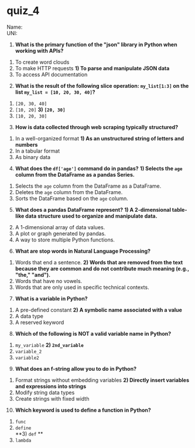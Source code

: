 # quiz_4

Name: <br>
UNI:

1. **What is the primary function of the "json" library in Python when working with APIs?**
1) To create word clouds
1) To make HTTP requests
**1) To parse and manipulate JSON data**
1) To access API documentation

2. **What is the result of the following slice operation: `my_list[1:3]` on the list `my_list = [10, 20, 30, 40]`?**  
1) `[20, 30, 40]`
2) `[10, 20]`
**3) `[20, 30]`**
4) `[10, 20, 30]`

3. **How is data collected through web scraping typically structured?**
1) In a well-organized format
**1) As an unstructured string of letters and numbers**
1) In a tabular format
1) As binary data

4. **What does the `df['age']` command do in pandas?**
**1) Selects the `age` column from the DataFrame as a pandas Series.**
1) Selects the `age` column from the DataFrame as a DataFrame.
1) Deletes the `age` column from the DataFrame.
1) Sorts the DataFrame based on the `age` column.

5. **What does a pandas DataFrame represent?**
**1) A 2-dimensional table-like data structure used to organize and manipulate data.**
2) A 1-dimensional array of data values.
3) A plot or graph generated by pandas.
4) A way to store multiple Python functions.

6. **What are stop words in Natural Language Processing?**
1) Words that end a sentence.
**2) Words that are removed from the text because they are common and do not contribute much meaning (e.g., "the," "and").**
3) Words that have no vowels.
4) Words that are only used in specific technical contexts.

7. **What is a variable in Python?**
1) A pre-defined constant
**2) A symbolic name associated with a value**
3) A data type
4) A reserved keyword

8. **Which of the following is NOT a valid variable name in Python?**  
1) `my_variable`
**2) `2nd_variable`**
3) `variable_2`
4) `variable2`

9. **What does an f-string allow you to do in Python?**  
1) Format strings without embedding variables
**2) Directly insert variables and expressions into strings**
3) Modify string data types
4) Create strings with fixed width

10. **Which keyword is used to define a function in Python?**  
1) `func`  
2) `define`  
**3) `def` ** 
4) `lambda`

